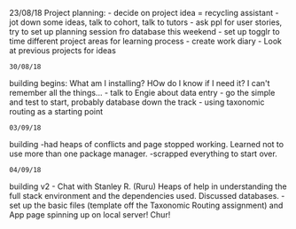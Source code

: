 23/08/18
Project planning:
    - decide on project idea = recycling assistant
    - jot down some ideas, talk to cohort, talk to tutors
    - ask ppl for user stories, try to set up planning session fro database this weekend
    - set up togglr to time different project areas for learning process
    - create work diary
    - Look at previous projects for ideas

    30/08/18
building begins:
    What am I installing? HOw do I know if I need it? I can't remember all the things...
    - talk to Engie about data entry - go the simple and test to start, probably database down the track
    - using taxonomic routing as a starting point

    03/09/18
building
    -had heaps of conflicts and page stopped working. Learned not to use more than one package manager.
    -scrapped everything to start over.

    04/09/18
building v2
    - Chat with Stanley R. (Ruru)
    Heaps of help in understanding the full stack environment and the dependencies used. Discussed databases.
    - set up the basic files (template off the Taxonomic Routing assignment) and App page spinning up on local server! Chur!